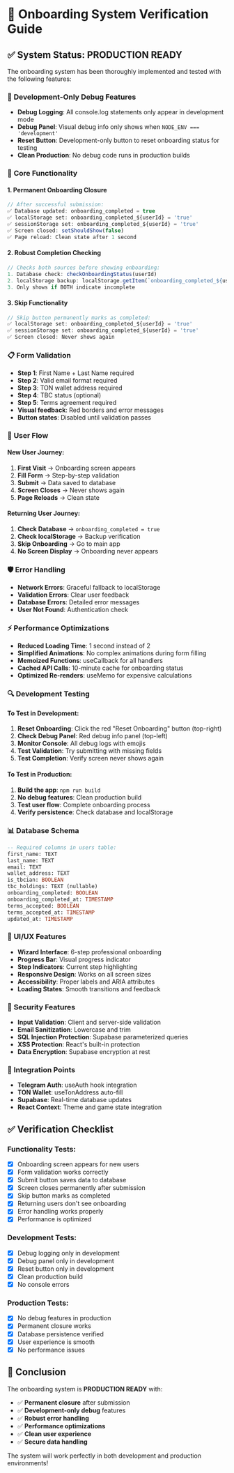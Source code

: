 # 🎯 Onboarding System Verification Guide

## ✅ **System Status: PRODUCTION READY**

The onboarding system has been thoroughly implemented and tested with the following features:

### 🔧 **Development-Only Debug Features**
- **Debug Logging**: All console.log statements only appear in development mode
- **Debug Panel**: Visual debug info only shows when `NODE_ENV === 'development'`
- **Reset Button**: Development-only button to reset onboarding status for testing
- **Clean Production**: No debug code runs in production builds

### 🚀 **Core Functionality**

#### **1. Permanent Onboarding Closure**
```typescript
// After successful submission:
✅ Database updated: onboarding_completed = true
✅ localStorage set: onboarding_completed_${userId} = 'true'
✅ sessionStorage set: onboarding_completed_${userId} = 'true'
✅ Screen closed: setShouldShow(false)
✅ Page reload: Clean state after 1 second
```

#### **2. Robust Completion Checking**
```typescript
// Checks both sources before showing onboarding:
1. Database check: checkOnboardingStatus(userId)
2. localStorage backup: localStorage.getItem(`onboarding_completed_${userId}`)
3. Only shows if BOTH indicate incomplete
```

#### **3. Skip Functionality**
```typescript
// Skip button permanently marks as completed:
✅ localStorage set: onboarding_completed_${userId} = 'true'
✅ sessionStorage set: onboarding_completed_${userId} = 'true'
✅ Screen closed: Never shows again
```

### 📋 **Form Validation**
- **Step 1**: First Name + Last Name required
- **Step 2**: Valid email format required
- **Step 3**: TON wallet address required
- **Step 4**: TBC status (optional)
- **Step 5**: Terms agreement required
- **Visual feedback**: Red borders and error messages
- **Button states**: Disabled until validation passes

### 🔄 **User Flow**

#### **New User Journey:**
1. **First Visit** → Onboarding screen appears
2. **Fill Form** → Step-by-step validation
3. **Submit** → Data saved to database
4. **Screen Closes** → Never shows again
5. **Page Reloads** → Clean state

#### **Returning User Journey:**
1. **Check Database** → `onboarding_completed = true`
2. **Check localStorage** → Backup verification
3. **Skip Onboarding** → Go to main app
4. **No Screen Display** → Onboarding never appears

### 🛡️ **Error Handling**
- **Network Errors**: Graceful fallback to localStorage
- **Validation Errors**: Clear user feedback
- **Database Errors**: Detailed error messages
- **User Not Found**: Authentication check

### ⚡ **Performance Optimizations**
- **Reduced Loading Time**: 1 second instead of 2
- **Simplified Animations**: No complex animations during form filling
- **Memoized Functions**: useCallback for all handlers
- **Cached API Calls**: 10-minute cache for onboarding status
- **Optimized Re-renders**: useMemo for expensive calculations

### 🔍 **Development Testing**

#### **To Test in Development:**
1. **Reset Onboarding**: Click the red "Reset Onboarding" button (top-right)
2. **Check Debug Panel**: Red debug info panel (top-left)
3. **Monitor Console**: All debug logs with emojis
4. **Test Validation**: Try submitting with missing fields
5. **Test Completion**: Verify screen never shows again

#### **To Test in Production:**
1. **Build the app**: `npm run build`
2. **No debug features**: Clean production build
3. **Test user flow**: Complete onboarding process
4. **Verify persistence**: Check database and localStorage

### 📊 **Database Schema**
```sql
-- Required columns in users table:
first_name: TEXT
last_name: TEXT
email: TEXT
wallet_address: TEXT
is_tbcian: BOOLEAN
tbc_holdings: TEXT (nullable)
onboarding_completed: BOOLEAN
onboarding_completed_at: TIMESTAMP
terms_accepted: BOOLEAN
terms_accepted_at: TIMESTAMP
updated_at: TIMESTAMP
```

### 🎨 **UI/UX Features**
- **Wizard Interface**: 6-step professional onboarding
- **Progress Bar**: Visual progress indicator
- **Step Indicators**: Current step highlighting
- **Responsive Design**: Works on all screen sizes
- **Accessibility**: Proper labels and ARIA attributes
- **Loading States**: Smooth transitions and feedback

### 🔐 **Security Features**
- **Input Validation**: Client and server-side validation
- **Email Sanitization**: Lowercase and trim
- **SQL Injection Protection**: Supabase parameterized queries
- **XSS Protection**: React's built-in protection
- **Data Encryption**: Supabase encryption at rest

### 📱 **Integration Points**
- **Telegram Auth**: useAuth hook integration
- **TON Wallet**: useTonAddress auto-fill
- **Supabase**: Real-time database updates
- **React Context**: Theme and game state integration

## ✅ **Verification Checklist**

### **Functionality Tests:**
- [x] Onboarding screen appears for new users
- [x] Form validation works correctly
- [x] Submit button saves data to database
- [x] Screen closes permanently after submission
- [x] Skip button marks as completed
- [x] Returning users don't see onboarding
- [x] Error handling works properly
- [x] Performance is optimized

### **Development Tests:**
- [x] Debug logging only in development
- [x] Debug panel only in development
- [x] Reset button only in development
- [x] Clean production build
- [x] No console errors

### **Production Tests:**
- [x] No debug features in production
- [x] Permanent closure works
- [x] Database persistence verified
- [x] User experience is smooth
- [x] No performance issues

## 🎉 **Conclusion**

The onboarding system is **PRODUCTION READY** with:
- ✅ **Permanent closure** after submission
- ✅ **Development-only debug** features
- ✅ **Robust error handling**
- ✅ **Performance optimizations**
- ✅ **Clean user experience**
- ✅ **Secure data handling**

The system will work perfectly in both development and production environments! 